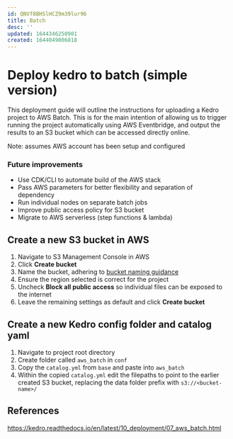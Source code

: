 ```yaml
---
id: QNVf8BHSlHCZ9m39lur96
title: Batch
desc: ''
updated: 1644346250901
created: 1644049006818
---
```


# Deploy kedro to batch (simple version)
This deployment guide will outline the instructions for uploading a Kedro project to AWS Batch. This is for the main intention of allowing us to trigger running the project automatically using AWS Eventbridge, and output the results to an S3 bucket which can be accessed directly online.

Note: assumes AWS account has been setup and configured

### Future improvements
- Use CDK/CLI to automate build of the AWS stack
- Pass AWS parameters for better flexibility and separation of dependency
- Run individual nodes on separate batch jobs
- Improve public access policy for S3 bucket
- Migrate to AWS serverless (step functions & lambda)

## Create a new S3 bucket in AWS
1. Navigate to S3 Management Console in AWS
2. Click **Create bucket** 
3. Name the bucket, adhering to [bucket naming guidance](https://docs.aws.amazon.com/AmazonS3/latest/userguide/bucketnamingrules.html)
4. Ensure the region selected is correct for the project
5. Uncheck **Block all public access** so individual files can be exposed to the internet
6. Leave the remaining settings as default and click **Create bucket**

## Create a new Kedro config folder and catalog yaml
1. Navigate to project root directory
2. Create folder called `aws_batch` in `conf`
3. Copy the `catalog.yml` from `base` and paste into `aws_batch`
4. Within the copied `catalog.yml` edit the filepaths to point to the earlier created S3 bucket, replacing the data folder prefix with `s3://<bucket-name>/`





## References
https://kedro.readthedocs.io/en/latest/10_deployment/07_aws_batch.html